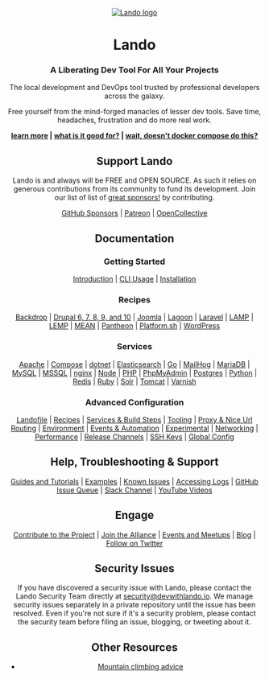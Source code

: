 <div align="center">
  
[![Lando logo](https://docs.lando.dev/images/hero-pink.png)](https://lando.dev)

# Lando

### A Liberating Dev Tool For All Your Projects

The local development and DevOps tool trusted by professional developers across the galaxy.

Free yourself from the mind-forged manacles of lesser dev tools. Save time, headaches, frustration and do more real work.

**[learn more](https://lando.dev) | [what is it good for?](https://docs.lando.dev/getting-started/#what-is-it-good-for) | [wait, doesn't docker compose do this?](https://docs.lando.dev/getting-started/#wait-doesn-t-docker-compose-do-this)**

## Support Lando

Lando is and always will be FREE and OPEN SOURCE. As such it relies on generous contributions from its community to fund its development. Join our list of list of [great sponsors!](https://lando.dev/sponsor/) by contributing.

[GitHub Sponsors](https://github.com/sponsors/lando) | [Patreon](https://www.patreon.com/devwithlando) | [OpenCollective](https://opencollective.com/lando)

## Documentation

### Getting Started

[Introduction](https://docs.lando.dev/getting-started) | [CLI Usage](https://docs.lando.dev/cli/) | [Installation](https://docs.lando.dev/getting-started/installation)

### Recipes

[Backdrop](https://docs.lando.dev/backdrop/) | [Drupal 6, 7, 8, 9, and 10](https://docs.lando.dev/drupal/) | [Joomla](https://docs.lando.dev/joomla/) | [Lagoon](https://docs.lando.dev/lagoon/) | [Laravel](https://docs.lando.dev/laravel/) | [LAMP](https://docs.lando.dev/lamp/) | [LEMP](https://docs.lando.dev/lemp/) | [MEAN](https://docs.lando.dev/mean/) | [Pantheon](https://docs.lando.dev/pantheon/) | [Platform.sh](https://docs.lando.dev/platformsh/) | [WordPress](https://docs.lando.dev/wordpress/)

### Services

[Apache](https://docs.lando.dev/apache/) | [Compose](https://docs.lando.dev/compose/) | [dotnet](https://docs.lando.dev/dotnet/) | [Elasticsearch](https://docs.lando.dev/elasticsearch/) | [Go](https://docs.lando.dev/go/) | [MailHog](https://docs.lando.dev/mailhog/) | [MariaDB](https://docs.lando.dev/mariadb/) | [MySQL](https://docs.lando.dev/mysql/) | [MSSQL](https://docs.lando.dev/mssql/) | [nginx](https://docs.lando.dev/nginx/) | [Node](https://docs.lando.dev/node/) | [PHP](https://docs.lando.dev/php/) | [PhpMyAdmin](https://docs.lando.dev/phpmyadmin/) | [Postgres](https://docs.lando.dev/postgres/) | [Python](https://docs.lando.dev/python/) | [Redis](https://docs.lando.dev/redis/) | [Ruby](https://docs.lando.dev/ruby/) | [Solr](https://docs.lando.dev/solr/) | [Tomcat](https://docs.lando.dev/tomcat/) | [Varnish](https://docs.lando.dev/varnish/)

### Advanced Configuration

[Landofile](https://docs.lando.dev/config/lando.html) | [Recipes](https://docs.lando.dev/config/recipes.html) | [Services & Build Steps](https://docs.lando.dev/config/services.html) | [Tooling](https://docs.lando.dev/config/tooling.html) | [Proxy & Nice Url Routing](https://docs.lando.dev/config/proxy.html) | [Environment](https://docs.lando.dev/config/env.html) | [Events & Automation](https://docs.lando.dev/config/events.html) | [Experimental](https://docs.lando.dev/config/experimental.html) | [Networking](https://docs.lando.dev/config/networking.html) | [Performance](https://docs.lando.dev/config/performance.html) | [Release Channels](https://docs.lando.dev/config/releases.html) | [SSH Keys](https://docs.lando.dev/config/ssh.html) | [Global Config](https://docs.lando.dev/config/global.html)

## Help, Troubleshooting & Support

[Guides and Tutorials](https://docs.lando.dev/guides/lando-info.html) | [Examples](https://docs.lando.dev/getting-started/what-it-do.html#you-have-some-examples) | [Known Issues](https://docs.lando.dev/help/dns-rebind.html) | [Accessing Logs](https://docs.lando.dev/help/logs.html) | [GitHub Issue Queue](https://github.com/lando/lando/issues) | [Slack Channel](https://launchpass.com/devwithlando) | [YouTube Videos](https://www.youtube.com/channel/UCl_QBNuGJNoo7yH-n18K7Kg)

## Engage

[Contribute to the Project](https://docs.lando.dev/contrib) | [Join the Alliance](https://docs.lando.dev/contrib) | [Events and Meetups](https://lando.dev/events/) | [Blog](https://lando.dev/blog/) | [Follow on Twitter](https://twitter.com/devwithlando)

## Security Issues
If you have discovered a security issue with Lando, please contact the Lando Security Team directly at [security@devwithlando.io](mailto:security@devwithlando.io). We manage security issues separately in a private repository until the issue has been resolved. Even if you're not sure if it's a security problem, please contact the security team before filing an issue, blogging, or tweeting about it.

## Other Resources
* [Mountain climbing advice](https://www.youtube.com/watch?v=tkBVDh7my9Q)
